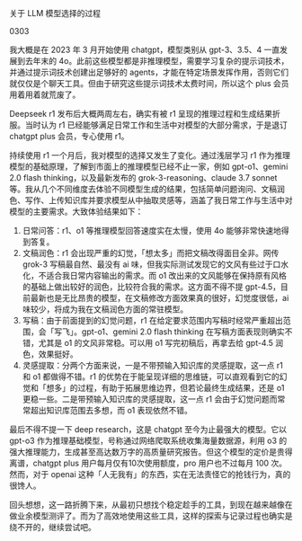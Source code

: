 关于 LLM 模型选择的过程

0303

我大概是在 2023 年 3 月开始使用 chatgpt，模型类别从 gpt-3、3.5、4 一直发展到去年末的 4o。此前这些模型都是非推理模型，需要学习复杂的提示词技术，并通过提示词技术创建出足够好的 agents，才能在特定场景发挥作用，否则它们就仅仅是个聊天工具。但由于研究这些提示词技术太费时间，所以这个 plus 会员用着用着就荒废了。

Deepseek r1 发布后大概两周左右，确实有被 r1 呈现的推理过程和生成结果折服。当时认为 r1 已经能够满足日常工作和生活中对模型的大部分需求，于是退订 chatgpt plus 会员，专心使用 r1。

持续使用 r1 一个月后，我对模型的选择又发生了变化。通过浅层学习 r1 作为推理模型的基础原理，了解到市面上的推理模型已经不止一家，例如 gpt-o1、gemini 2.0 flash thinking，以及最新发布的 grok-3-reasoning、claude 3.7 sonnet 等。我从几个不同维度去体验不同模型生成的结果，包括简单问题询问、文稿润色、写作、上传知识库并要求模型从中抽取灵感等，涵盖了我日常工作与生活中对模型的主要需求。大致体验结果如下：

1. 日常问答：r1、o1 等推理模型回答速度实在太慢，使用 4o 能够非常快速地得到答复。
2. 文稿润色：r1 会出现严重的幻觉，「想太多」而把文稿改得面目全非。网传 grok-3 写稿最自然、最没有 ai 味，但我实际测试发现它的文风有些过于口水化，不适合我日常内容输出的需求。而 o1 改出来的文风能够在保持原有风格的基础上做出较好的润色，比较符合我的需求。这方面不得不提 gpt-4.5，目前最新也是无比昂贵的模型，在文稿修改方面效果真的很好，幻觉度很低，ai 味较少，将成为我在文稿润色方面的常驻模型。
3. 写稿：由于前面提到的幻觉问题，r1 在给定要求范围内写稿时经常严重超出范围，会「写飞」。gpt-o1、gemini 2.0 flash thinking 在写稿方面表现则确实不错，尤其是 o1 的文风非常稳。可以用 o1 写完初稿后，再拿去给 gpt-4.5 润色，效果挺好。
4. 灵感提取：分两个方面来说，一是不带预输入知识库的灵感提取，这一点 r1 和 o1 都做得不错。r1 的优势在于能呈现详细的思维链，可以直观看到它的幻觉和「想多」的过程，有助于拓展思维边界，但若论最终生成结果，还是 o1 更稳一些。二是带预输入知识库的灵感提取，这一点 r1 会由于幻觉问题而常常超出知识库范围去多想，而 o1 表现依然不错。

最后不得不提一下 deep research，这是 chatgpt 至今为止最强大的模型。它以 gpt-o3 作为推理基础模型，号称通过网络爬取系统收集海量数据源，利用 o3 的强大推理能力，生成甚至高达数万字的高质量研究报告。但这个模型的定价是贵得离谱，chatgpt plus 用户每月仅有10次使用额度，pro 用户也不过每月 100 次。然而，对于 openai 这种「人无我有」的东西，实在无法责怪它的抢钱行为，真的很馋人。

回头想想，这一路折腾下来，从最初只想找个稳定趁手的工具，到现在越来越像在做业余模型测评了。而为了高效地使用这些工具，这样的探索与记录过程也确实是绕不开的，继续尝试吧。